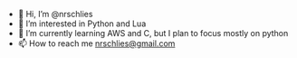- 👋 Hi, I’m @nrschlies
- 👀 I’m interested in Python and Lua
- 🌱 I’m currently learning AWS and C, but I plan to focus mostly on python
- 📫 How to reach me nrschlies@gmail.com

<!---
nrschlies/nrschlies is a ✨ special ✨ repository because its `README.md` (this file) appears on your GitHub profile.
You can click the Preview link to take a look at your changes.
--->
